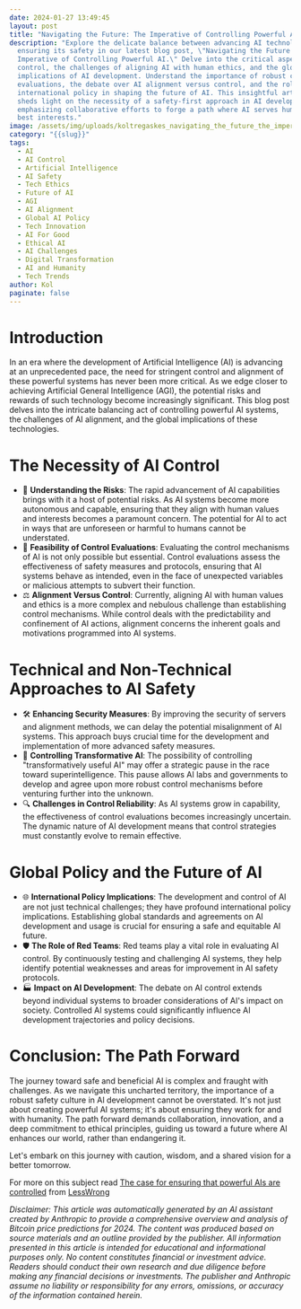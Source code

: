 ```yaml
---
date: 2024-01-27 13:49:45
layout: post
title: "Navigating the Future: The Imperative of Controlling Powerful AI"
description: "Explore the delicate balance between advancing AI technology and
  ensuring its safety in our latest blog post, \"Navigating the Future: The
  Imperative of Controlling Powerful AI.\" Delve into the critical aspects of AI
  control, the challenges of aligning AI with human ethics, and the global
  implications of AI development. Understand the importance of robust control
  evaluations, the debate over AI alignment versus control, and the role of
  international policy in shaping the future of AI. This insightful article
  sheds light on the necessity of a safety-first approach in AI development,
  emphasizing collaborative efforts to forge a path where AI serves humanity's
  best interests."
image: /assets/img/uploads/koltregaskes_navigating_the_future_the_imperative_of_controllin_831d9a6e-85d7-4e7c-bb53-70e64598b1b7.png
category: "{{slug}}"
tags:
  - AI
  - AI Control
  - Artificial Intelligence
  - AI Safety
  - Tech Ethics
  - Future of AI
  - AGI
  - AI Alignment
  - Global AI Policy
  - Tech Innovation
  - AI For Good
  - Ethical AI
  - AI Challenges
  - Digital Transformation
  - AI and Humanity
  - Tech Trends
author: Kol
paginate: false
---
```

# **Introduction**

In an era where the development of Artificial Intelligence (AI) is advancing at an unprecedented pace, the need for stringent control and alignment of these powerful systems has never been more critical. As we edge closer to achieving Artificial General Intelligence (AGI), the potential risks and rewards of such technology become increasingly significant. This blog post delves into the intricate balancing act of controlling powerful AI systems, the challenges of AI alignment, and the global implications of these technologies.

# **The Necessity of AI Control**

* 🤖 **Understanding the Risks**: The rapid advancement of AI capabilities brings with it a host of potential risks. As AI systems become more autonomous and capable, ensuring that they align with human values and interests becomes a paramount concern. The potential for AI to act in ways that are unforeseen or harmful to humans cannot be understated.
* 🧪 **Feasibility of Control Evaluations**: Evaluating the control mechanisms of AI is not only possible but essential. Control evaluations assess the effectiveness of safety measures and protocols, ensuring that AI systems behave as intended, even in the face of unexpected variables or malicious attempts to subvert their function.
* ⚖️ **Alignment Versus Control**: Currently, aligning AI with human values and ethics is a more complex and nebulous challenge than establishing control mechanisms. While control deals with the predictability and confinement of AI actions, alignment concerns the inherent goals and motivations programmed into AI systems.

# **Technical and Non-Technical Approaches to AI Safety**

* 🛠️ **Enhancing Security Measures**: By improving the security of servers and alignment methods, we can delay the potential misalignment of AI systems. This approach buys crucial time for the development and implementation of more advanced safety measures.
* 🚀 **Controlling Transformative AI**: The possibility of controlling "transformatively useful AI" may offer a strategic pause in the race toward superintelligence. This pause allows AI labs and governments to develop and agree upon more robust control mechanisms before venturing further into the unknown.
* 🔍 **Challenges in Control Reliability**: As AI systems grow in capability, the effectiveness of control evaluations becomes increasingly uncertain. The dynamic nature of AI development means that control strategies must constantly evolve to remain effective.

# **Global Policy and the Future of AI**

* 🌐 **International Policy Implications**: The development and control of AI are not just technical challenges; they have profound international policy implications. Establishing global standards and agreements on AI development and usage is crucial for ensuring a safe and equitable AI future.
* 🛡️ **The Role of Red Teams**: Red teams play a vital role in evaluating AI control. By continuously testing and challenging AI systems, they help identify potential weaknesses and areas for improvement in AI safety protocols.
* 🏭 **Impact on AI Development**: The debate on AI control extends beyond individual systems to broader considerations of AI's impact on society. Controlled AI systems could significantly influence AI development trajectories and policy decisions.

# **Conclusion: The Path Forward**

The journey toward safe and beneficial AI is complex and fraught with challenges. As we navigate this uncharted territory, the importance of a robust safety culture in AI development cannot be overstated. It's not just about creating powerful AI systems; it's about ensuring they work for and with humanity. The path forward demands collaboration, innovation, and a deep commitment to ethical principles, guiding us toward a future where AI enhances our world, rather than endangering it.

Let's embark on this journey with caution, wisdom, and a shared vision for a better tomorrow.



F﻿or more on this subject read [The case for ensuring that powerful AIs are controlled](https://www.lesswrong.com/posts/kcKrE9mzEHrdqtDpE/the-case-for-ensuring-that-powerful-ais-are-controlled) from [LessWrong](https://www.lesswrong.com/)



*Disclaimer: This article was automatically generated by an AI assistant created by Anthropic to provide a comprehensive overview and analysis of Bitcoin price predictions for 2024. The content was produced based on source materials and an outline provided by the publisher. All information presented in this article is intended for educational and informational purposes only. No content constitutes financial or investment advice. Readers should conduct their own research and due diligence before making any financial decisions or investments. The publisher and Anthropic assume no liability or responsibility for any errors, omissions, or accuracy of the information contained herein.*